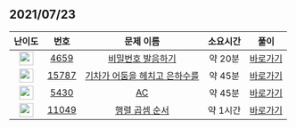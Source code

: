 ## 2021/07/23
| 난이도 | 번호 | 문제 이름 | 소요시간 | 풀이 
|:------:|:----:|:---------:|:------:|:------:|
| <img height="25px" width="25px" src="https://static.solved.ac/tier_small/6.svg"/> | [4659](https://www.acmicpc.net/problem/4659) | [비밀번호 발음하기](https://www.acmicpc.net/problem/4659) | 약 20분 | [바로가기](https://github.com/MinsangKong/DailyProblem/blob/main/07-23/1.py)| 
| <img height="25px" width="25px" src="https://static.solved.ac/tier_small/9.svg"/> | [15787](https://www.acmicpc.net/problem/15787) | [기차가 어둠을 헤치고 은하수를](https://www.acmicpc.net/problem/15787) | 약 45분 | [바로가기](https://github.com/MinsangKong/DailyProblem/blob/main/07-23/2-1.py)|
| <img height="25px" width="25px" src="https://static.solved.ac/tier_small/11.svg"/> | [5430](https://www.acmicpc.net/problem/5430) | [AC](https://www.acmicpc.net/problem/5430) | 약 45분 | [바로가기](https://github.com/MinsangKong/DailyProblem/blob/main/07-23/3-1.py)| 
| <img height="25px" width="25px" src="https://static.solved.ac/tier_small/13.svg"/> | [11049](https://www.acmicpc.net/problem/11049) | [행렬 곱셈 순서](https://www.acmicpc.net/problem/11049) | 약 1시간 | [바로가기](https://github.com/MinsangKong/DailyProblem/blob/main/07-23/4.py)|